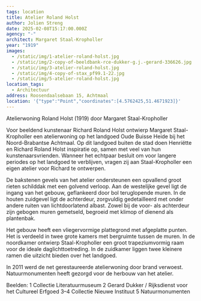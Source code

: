```yaml
---
tags: location
title: Atelier Roland Holst
author: Jolien Streng
date: 2025-02-08T15:17:00.000Z
agency: "-"
architect: Margaret Staal-Kropholler 
year: "1919"
images:
  - /static/img/1-atelier-roland-holst.jpg
  - /static/img/2-copy-of-beeldbank-rce-dukker-g.j.-gerard-336626.jpg
  - /static/img/3-atelier-roland-holst.jpg
  - /static/img/4-copy-of-stax_pf99.1-22.jpg
  - /static/img/5-atelier-roland-holst.jpg
location_tags:
  - Architectuur
address: Roosendaalsebaan 15, Achtmaal
location: '{"type":"Point","coordinates":[4.5762425,51.4671923]}'
---
```

Atelierwoning Roland Holst (1919) door Margaret Staal-Kropholler 

Voor beeldend kunstenaar Richard Roland Holst ontwierp Margaret Staal-Kropholler een atelierwoning op het landgoed Oude Buisse Heide bij het Noord-Brabantse Achtmaal. Op dit landgoed buiten de stad doen Henriëtte en Richard Roland Holst inspiratie op, samen met veel van hun kunstenaarsvrienden. Wanneer het echtpaar besluit om voor langere periodes op het landgoed te verblijven, vragen zij aan Staal-Kropholler een eigen atelier voor Richard te ontwerpen. 

De bakstenen gevels van het atelier ondersteunen een opvallend groot rieten schilddak met een golvend verloop. Aan de westelijke gevel ligt de ingang van het gebouw, geflankeerd door bol teruglopende muren. In de houten zuidgevel ligt de achterdeur, zorgvuldig gedetailleerd met onder andere ruiten van lichtdoorlatend albast. Zowel bij de voor- als achterdeur zijn gebogen muren gemetseld, begroeid met klimop of dienend als plantenbak.

Het gebouw heeft een vliegervormige plattegrond met afgeplatte punten. Het is verdeeld in twee grote kamers met bergruimte tussen de muren. In de noordkamer ontwierp Staal-Kropholler een groot trapeziumvormig raam voor de ideale daglichttoetreding. In de zuidkamer liggen twee kleinere ramen die uitzicht bieden over het landgoed.

In 2011 werd de net gerestaureerde atelierwoning door brand verwoest. Natuurmonumenten heeft gezorgd voor de herbouw van het atelier.

Beelden:
1 Collectie Literatuurmuseum
2 Gerard Dukker / Rijksdienst voor het Cultureel Erfgoed
3–4 Collectie Nieuwe Instituut
5 Natuurmonumenten

